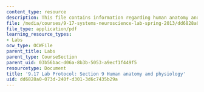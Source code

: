 ```yaml
---
content_type: resource
description: This file contains information regarding human anatomy and physiology.
file: /media/courses/9-17-systems-neuroscience-lab-spring-2013/dd6828a0073d240fd3013d6c7435b29a_MIT9_17S13_Chapter9.pdf
file_type: application/pdf
learning_resource_types:
- Labs
ocw_type: OCWFile
parent_title: Labs
parent_type: CourseSection
parent_uid: 03b56bac-d06a-8b3b-5053-a9ecf1f449f5
resourcetype: Document
title: '9.17 Lab Protocol: Section 9 Human anatomy and physiology'
uid: dd6828a0-073d-240f-d301-3d6c7435b29a
---
```

